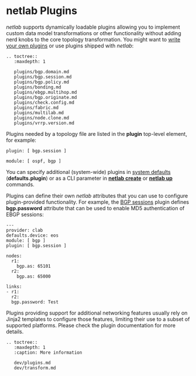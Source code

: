 # netlab Plugins

*netlab* supports dynamically loadable plugins allowing you to implement custom data model transformations or other functionality without adding nerd knobs to the core topology transformation. You might want to [write your own plugins](dev/plugins.md) or use plugins shipped with _netlab_:

```eval_rst
.. toctree::
   :maxdepth: 1

   plugins/bgp.domain.md
   plugins/bgp.session.md
   plugins/bgp.policy.md
   plugins/bonding.md
   plugins/ebgp.multihop.md
   plugins/bgp.originate.md
   plugins/check.config.md
   plugins/fabric.md
   plugins/multilab.md
   plugins/node.clone.md
   plugins/vrrp.version.md
```

Plugins needed by a topology file are listed in the **plugin** top-level element, for example:

```
plugin: [ bgp.session ]

module: [ ospf, bgp ]
```

You can specify additional (system-wide) plugins in [system defaults](defaults.md) (**defaults.plugin**) or as a CLI parameter in **[netlab create](netlab/create.md)** or **[netlab up](netlab/up.md)** commands.

Plugins can define their own _netlab_ attributes that you can use to configure plugin-provided functionality. For example, the [BGP sessions](plugins/bgp.session.md) plugin defines **bgp.password** attribute that can be used to enable MD5 authentication of EBGP sessions:

```
---
provider: clab
defaults.device: eos
module: [ bgp ]
plugin: [ bgp.session ]

nodes:
  r1:
    bgp.as: 65101
  r2:
    bgp.as: 65000

links:
- r1:
  r2:
  bgp.password: Test
```

Plugins providing support for additional networking features usually rely on Jinja2 templates to configure those features, limiting their use to a subset of supported platforms. Please check the plugin documentation for more details.

```eval_rst
.. toctree::
   :maxdepth: 1
   :caption: More information

   dev/plugins.md
   dev/transform.md
```
